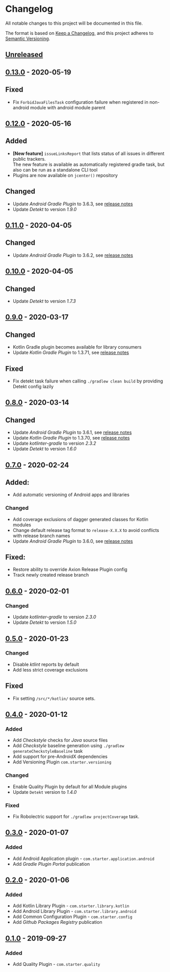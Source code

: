 # Changelog

All notable changes to this project will be documented in this file.

The format is based on [Keep a Changelog](https://keepachangelog.com/en/1.0.0/),
and this project adheres to [Semantic Versioning](https://semver.org/spec/v2.0.0.html).

## [Unreleased]

## [0.13.0] - 2020-05-19
## Fixed 
- Fix `ForbidJavaFilesTask` configuration failure when registered in non-android module with android module parent

## [0.12.0] - 2020-05-16
## Added
- **[New feature]** `issueLinksReport` that lists status of all issues in different public trackers.  
The new feature is available as automatically registered gradle task, but also can be run as a standalone CLI tool 
- Plugins are now available on `jcenter()` repository 

## Changed
- Update _Android Gradle Plugin_ to 3.6.3, see [release notes](https://developer.android.com/studio/releases/gradle-plugin)
- Update _Detekt_ to version _1.9.0_

## [0.11.0] - 2020-04-05
## Changed
- Update _Android Gradle Plugin_ to 3.6.2, see [release notes](https://developer.android.com/studio/releases/gradle-plugin)

## [0.10.0] - 2020-04-05
## Changed
- Update _Detekt_ to version _1.7.3_

## [0.9.0] - 2020-03-17
## Changed
- Kotlin Gradle plugin becomes available for library consumers
- Update _Kotlin Gradle Plugin_ to 1.3.71, see [release notes](https://github.com/JetBrains/kotlin/releases/tag/v1.3.71)


## Fixed
- Fix detekt task failure when calling `./gradlew clean build` by providing Detekt config lazily
 
## [0.8.0] - 2020-03-14
## Changed
- Update _Android Gradle Plugin_ to 3.6.1, see [release notes](https://developer.android.com/studio/releases/gradle-plugin)
- Update _Kotlin Gradle Plugin_ to 1.3.70, see [release notes](https://github.com/JetBrains/kotlin/releases/tag/v1.3.70)
- Update _kotlinter-gradle_ to version _2.3.2_
- Update _Detekt_ to version _1.6.0_

## [0.7.0] - 2020-02-24
## Added:
- Add automatic versioning of Android apps and libraries

### Changed
- Add coverage exclusions of dagger generated classes for Kotlin modules 
- Change default release tag format to `release-X.X.X` to avoid conflicts with release branch names
- Update _Android Gradle Plugin_ to 3.6.0, see [release notes](https://developer.android.com/studio/releases/gradle-plugin)

## Fixed:
- Restore ability to override Axion Release Plugin config
- Track newly created release branch

## [0.6.0] - 2020-02-01

### Changed
- Update _kotlinter-gradle_ to version _2.3.0_
- Update _Detekt_ to version _1.5.0_

## [0.5.0] - 2020-01-23

### Changed
- Disable _ktlint_ reports by default
- Add less strict coverage exclusions

## Fixed
- Fix setting `/src/*/kotlin/` source sets.

## [0.4.0] - 2020-01-12

### Added
- Add _Checkstyle_ checks for _Java_ source files
- Add _Checkstyle_ baseline generation using `./gradlew generateCheckstyleBaseline` task
- Add support for pre-AndroidX dependencies
- Add Versioning Plugin `com.starter.versioning`

### Changed
- Enable Quality Plugin by default for all Module plugins
- Update `Detekt` version to _1.4.0_

### Fixed
- Fix Robolectric support for `./gradlew projectCoverage` task.

## [0.3.0] - 2020-01-07

### Added
- Add Android Application plugin - `com.starter.application.android`
- Add _Gradle Plugin Portal_ publication

## [0.2.0] - 2020-01-06

### Added
- Add Kotlin Library Plugin - `com.starter.library.kotlin`
- Add Android Library Plugin - `com.starter.library.android`
- Add Common Configuration Plugin - `com.starter.config`
- Add _Github Packages Registry_ publication

## [0.1.0] - 2019-09-27

### Added
- Add Quality Plugin - `com.starter.quality`

[Unreleased]: https://github.com/mateuszkwiecinski/project-starter/compare/release/0.11.0...HEAD
[0.14.0]: https://github.com/mateuszkwiecinski/project-starter/compare/release/0.13.0.../release/0.14.0
[0.13.0]: https://github.com/mateuszkwiecinski/project-starter/compare/release/0.12.0.../release/0.13.0
[0.12.0]: https://github.com/mateuszkwiecinski/project-starter/compare/release/0.11.0.../release/0.12.0
[0.11.0]: https://github.com/mateuszkwiecinski/project-starter/compare/release/0.10.0.../release/0.11.0
[0.10.0]: https://github.com/mateuszkwiecinski/project-starter/compare/release/0.9.0.../release/0.10.0
[0.9.0]: https://github.com/mateuszkwiecinski/project-starter/compare/release/0.8.0.../release/0.9.0
[0.8.0]: https://github.com/mateuszkwiecinski/project-starter/compare/release/0.7.0.../release/0.8.0
[0.7.0]: https://github.com/mateuszkwiecinski/project-starter/compare/release/0.6.0.../release/0.7.0
[0.6.0]: https://github.com/mateuszkwiecinski/project-starter/compare/release/0.5.0.../release/0.6.0
[0.5.0]: https://github.com/mateuszkwiecinski/project-starter/compare/release/0.4.0.../release/0.5.0
[0.4.0]: https://github.com/mateuszkwiecinski/project-starter/compare/release/0.3.0.../release/0.4.0
[0.3.0]: https://github.com/mateuszkwiecinski/project-starter/compare/release/0.2.0.../release/0.3.0
[0.2.0]: https://github.com/mateuszkwiecinski/project-starter/compare/release/0.1.0.../release/0.2.0
[0.1.0]: https://github.com/mateuszkwiecinski/project-starter/releases/tag/release/0.1.0
